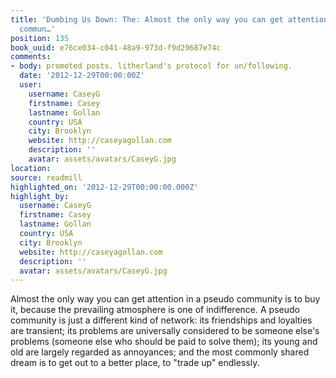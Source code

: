 ```yaml
---
title: 'Dumbing Us Down: The: Almost the only way you can get attention in a pseudo
  commun…'
position: 135
book_uuid: e76ce034-c041-48a9-973d-f9d29687e74c
comments:
- body: promoted posts. litherland's protocol for un/following.
  date: '2012-12-29T00:00:00Z'
  user:
    username: CaseyG
    firstname: Casey
    lastname: Gollan
    country: USA
    city: Brooklyn
    website: http://caseyagollan.com
    description: ''
    avatar: assets/avatars/CaseyG.jpg
location: 
source: readmill
highlighted_on: '2012-12-29T00:00:00.000Z'
highlight_by:
  username: CaseyG
  firstname: Casey
  lastname: Gollan
  country: USA
  city: Brooklyn
  website: http://caseyagollan.com
  description: ''
  avatar: assets/avatars/CaseyG.jpg
---
```


Almost the only way you can get attention in a pseudo community is to buy it, because the prevailing atmosphere is one of indifference. A pseudo community is just a different kind of network: its friendships and loyalties are transient; its problems are universally considered to be someone else's problems (someone else who should be paid to solve them); its young and old are largely regarded as annoyances; and the
most commonly shared dream is to get out to a better place, to "trade up" endlessly.